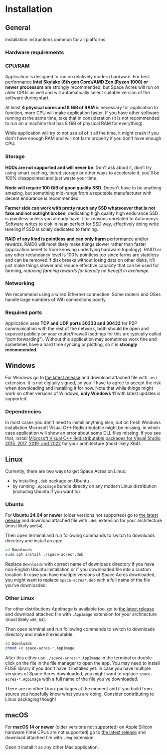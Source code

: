 # Installation

## General

Installation instructions common for all platforms.

### Hardware requirements

### CPU/RAM

Application is designed to run on relatively modern hardware. For best performance **Intel Skylake (6th gen Core)/AMD
Zen (Ryzen 1000) or newer processors** are strongly recommended, but Space Acres will run on older CPUs as well and will
automatically select suitable version of the software during start.

At least **4 physical cores and 8 GiB of RAM** is necessary for application to function, more CPU will make application
faster. If you have other software running at the same time, take that in consideration (it is not recommended to run on
a machine that has 8 GiB of physical RAM for everything).

While application will try to not use all of it all the time, it might crash if you don't have enough RAM and will not
farm properly if you don't have enough CPU.

### Storage

**HDDs are not supported and will never be**. Don't ask about it, don't try using smart caching, tiered storage or other
ways to accelerate it, you'll be 100% disappointed and just waste your time.

**Node will require 100 GiB of good quality SSD**. Doesn't have to be anything amazing, but something mid-range from a
reputable manufacturer with decent endurance is recommended.

**Farmer side can work with pretty much any SSD whatsoever that is not fake and not outright broken**, dedicating high
quality high endurance SSD is pointless unless you already have it for reasons unrelated to Autonomys. Software writes
to disk in near-perfect for SSD way, effectively doing write leveling if SSD is solely dedicated to farming.

**RAID of any kind is pointless and can only harm** performance and/or rewards. RAID0 will most likely make things
slower rather than faster (application benefits from knowing underlying hardware topology). RAID1 or any other
redundancy level is 100% pointless too since farms are stateless and can be removed if disk breaks without losing data
on other disks, it'll just make things slower and reduce effective capacity that can be used for farming, *reducing
farming rewards for literally no benefit in exchange*.

### Networking

We recommend using a wired Ethernet connection. Some routers and OSes handle large numbers of Wifi connections poorly.

### Required ports

Application uses **TCP and UDP ports 30333 and 30433** for P2P communication with the rest of the network, both should
be open and exposed publicly on your router/firewall (settings for this are typically called "port forwarding"). Without
this application may sometimes work fine and sometimes have a hard time syncing or plotting, so it is
**strongly recommended**.

## Windows

For Windows go to [the latest release](https://github.com/autonomys/space-acres/releases/latest) and download attached
file with `.msi` extension. It is not digitally signed, so you'll have to agree to accept the risk when downloading and
installing it for now. Note that while things might work on other versions of Windows, **only Windows 11** with
latest updates is supported.

### Dependencies

In most cases you don't need to install anything else, but on fresh Windows installation Microsoft Visual C++
Redistributable might be missing, in which case application will show an error about some DLL files missing. If you see
that,
install [Microsoft Visual C++ Redistributable packages for Visual Studio 2015, 2017, 2019, and 2022](https://learn.microsoft.com/en-US/cpp/windows/latest-supported-vc-redist?view=msvc-170#visual-studio-2015-2017-2019-and-2022)
for your architecture (most likely X64).

## Linux

Currently, there are two ways to get Space Acres on Linux:

* by installing `.deb` package on Ubuntu
* by running `.AppImage` bundle directly on any modern Linux distribution (including Ubuntu if you want to)

### Ubuntu

For **Ubuntu 24.04 or newer** (older versions not supported) go
to [the latest release](https://github.com/autonomys/space-acres/releases/latest) and download attached
file with `.deb` extension for your architecture (most likely `amd64`).

Then open terminal and run following commands to switch to downloads directory and install an app:

```bash
cd Downloads
sudo apt install ./space-acres*.deb
```

Replace `Downloads` with correct name of downloads directory if you have non-English Ubuntu installation or if you
downloaded file into a custom location. In case you have multiple versions of Space Acres downloaded, you might want to
replace `space-acres*.deb` with a full name of the file you've downloaded.

### Other Linux

For other distributions AppImage is available too, go
to [the latest release](https://github.com/autonomys/space-acres/releases/latest) and download attached
file with `.AppImage` extension for your architecture (most likely `x86_64`).

Then open terminal and run following commands to switch to downloads directory and make it executable:

```bash
cd Downloads
chmod +x space-acres-*.AppImage
```

After this either use `./space-acres-*.AppImage` in the terminal or double-click on the file in the file manager to open
the app. You may need to install FUSE library if you don't have it installed yet. In case you have multiple versions of
Space Acres downloaded, you might want to replace `space-acres-*.AppImage` with a full name of the file you've
downloaded.

There are no other Linux packages at the moment and if you build from source you hopefully know what
you are doing.
Consider contributing to Linux packaging though!

## macOS

For **macOS 14 or newer** (older versions not supported) on Apple Silicon hardware (Intel CPUs are not supported) go to
[the latest release](https://github.com/autonomys/space-acres/releases/latest) and download attached file with `.dmg`
extension.

Open it install it as any other Mac application.
